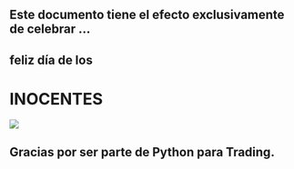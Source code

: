 ## Este documento tiene el efecto exclusivamente de celebrar ...
## feliz día de los 
# INOCENTES

![](https://github.com/Python-para-Trading/Webinars-Docs/blob/master/Navidad%201.png)


## Gracias por ser parte de Python para Trading.
